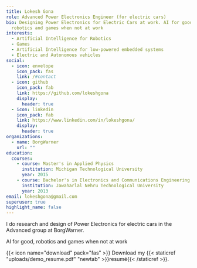 ```yaml
---
title: Lokesh Gona
role: Advanced Power Electronics Engineer (for electric cars)
bio: Designing Power Electronics for Electric Cars at work. AI for good,
  robotics and games when not at work
interests:
  - Artificial Intelligence for Robotics
  - Games
  - Artificial Intelligence for low-powered embedded systems
  - Electric and Autonomous vehicles
social:
  - icon: envelope
    icon_pack: fas
    link: /#contact
  - icon: github
    icon_pack: fab
    link: https://github.com/lokeshgona
    display:
      header: true
  - icon: linkedin
    icon_pack: fab
    link: https://www.linkedin.com/in/lokeshgona/
    display:
      header: true
organizations:
  - name: BorgWarner
    url: ""
education:
  courses:
    - course: Master's in Applied Physics
      institution: Michigan Technological University
      year: 2015
    - course: Bachelor's in Electronics and Communications Engineering
      institution: Jawaharlal Nehru Technological University
      year: 2013
email: lokeshgona@gmail.com
superuser: true
highlight_name: false
---
```

I do research and design of Power Electronics for electric cars in the Advanced group at BorgWarner.

AI for good, robotics and games when not at work



{{< icon name="download" pack="fas" >}} Download my {{< staticref "uploads/demo_resume.pdf" "newtab" >}}resumé{{< /staticref >}}.